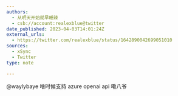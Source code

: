 ```yaml
---
authors:
  - 从明天开始就早睡辣
  - csb://account:realexblue@twitter
date_published: 2023-04-03T14:01:24Z
external_urls:
  - https://twitter.com/realexblue/status/1642890042699051010
sources:
  - xSync
  - Twitter
type: note

---
```


@waylybaye 啥时候支持 azure openai api 嘞八爷